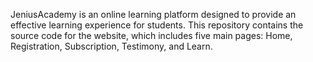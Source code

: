 JeniusAcademy is an online learning platform designed to provide an effective learning experience for students. This repository contains the source code for the website, which includes five main pages: Home, Registration, Subscription, Testimony, and Learn.

